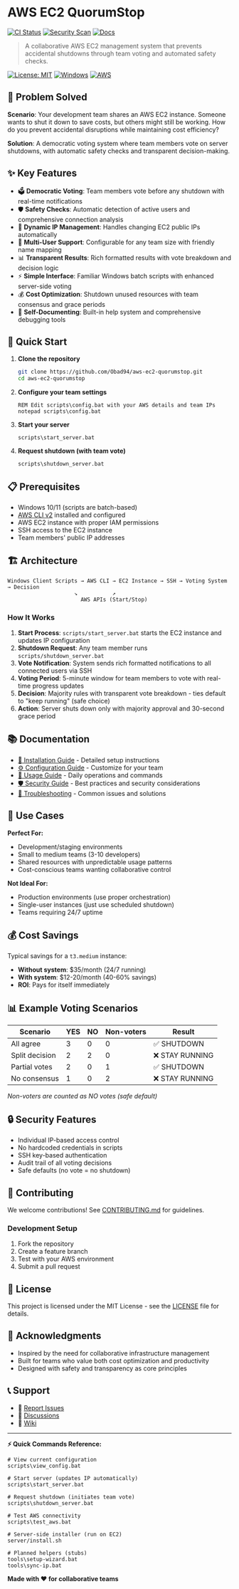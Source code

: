 # AWS EC2 QuorumStop

[//]: # (Status badges placeholder)
[![CI Status](https://img.shields.io/badge/CI-pending-lightgrey.svg)](../../actions)
[![Security Scan](https://img.shields.io/badge/Security-TBD-lightgrey.svg)](../../security)
[![Docs](https://img.shields.io/badge/Docs-Complete-brightgreen.svg)](docs/)

> A collaborative AWS EC2 management system that prevents accidental shutdowns through team voting and automated safety checks.

[![License: MIT](https://img.shields.io/badge/License-MIT-yellow.svg)](https://opensource.org/licenses/MIT)
[![Windows](https://img.shields.io/badge/Platform-Windows-blue.svg)](https://www.microsoft.com/windows)
[![AWS](https://img.shields.io/badge/Cloud-AWS-orange.svg)](https://aws.amazon.com/)

## 🎯 Problem Solved

**Scenario**: Your development team shares an AWS EC2 instance. Someone wants to shut it down to save costs, but others might still be working. How do you prevent accidental disruptions while maintaining cost efficiency?

**Solution**: A democratic voting system where team members vote on server shutdowns, with automatic safety checks and transparent decision-making.

## ✨ Key Features

- 🗳️ **Democratic Voting**: Team members vote before any shutdown with real-time notifications
- 🛡️ **Safety Checks**: Automatic detection of active users and comprehensive connection analysis
- 🔄 **Dynamic IP Management**: Handles changing EC2 public IPs automatically
- 👥 **Multi-User Support**: Configurable for any team size with friendly name mapping
- 📊 **Transparent Results**: Rich formatted results with vote breakdown and decision logic
- ⚡ **Simple Interface**: Familiar Windows batch scripts with enhanced server-side voting
- 💰 **Cost Optimization**: Shutdown unused resources with team consensus and grace periods
- 🔧 **Self-Documenting**: Built-in help system and comprehensive debugging tools

## 🚀 Quick Start

1. **Clone the repository**
   ```bash
   git clone https://github.com/Obad94/aws-ec2-quorumstop.git
   cd aws-ec2-quorumstop
   ```

2. **Configure your team settings**
   ```batch
   REM Edit scripts\config.bat with your AWS details and team IPs
   notepad scripts\config.bat
   ```

3. **Start your server**
   ```batch
   scripts\start_server.bat
   ```

4. **Request shutdown (with team vote)**
   ```batch
   scripts\shutdown_server.bat
   ```

## 📋 Prerequisites

- Windows 10/11 (scripts are batch-based)
- [AWS CLI v2](https://aws.amazon.com/cli/) installed and configured
- AWS EC2 instance with proper IAM permissions
- SSH access to the EC2 instance
- Team members' public IP addresses

## 🏗️ Architecture

```
Windows Client Scripts → AWS CLI → EC2 Instance → SSH → Voting System → Decision
                     ↘           ↗
                       AWS APIs (Start/Stop)
```

### How It Works

1. **Start Process**: `scripts/start_server.bat` starts the EC2 instance and updates IP configuration
2. **Shutdown Request**: Any team member runs `scripts/shutdown_server.bat`
3. **Vote Notification**: System sends rich formatted notifications to all connected users via SSH
4. **Voting Period**: 5-minute window for team members to vote with real-time progress updates
5. **Decision**: Majority rules with transparent vote breakdown - ties default to "keep running" (safe choice)
6. **Action**: Server shuts down only with majority approval and 30-second grace period

## 📚 Documentation

- [📖 Installation Guide](docs/INSTALLATION.md) - Detailed setup instructions
- [⚙️ Configuration Guide](docs/CONFIGURATION.md) - Customize for your team
- [🔧 Usage Guide](docs/USAGE.md) - Daily operations and commands
- [🛡️ Security Guide](docs/SECURITY.md) - Best practices and security considerations
- [🐛 Troubleshooting](docs/TROUBLESHOOTING.md) - Common issues and solutions

## 🎯 Use Cases

**Perfect For:**
- Development/staging environments
- Small to medium teams (3-10 developers)
- Shared resources with unpredictable usage patterns
- Cost-conscious teams wanting collaborative control

**Not Ideal For:**
- Production environments (use proper orchestration)
- Single-user instances (just use scheduled shutdown)
- Teams requiring 24/7 uptime

## 💰 Cost Savings

Typical savings for a `t3.medium` instance:
- **Without system**: $35/month (24/7 running)
- **With system**: $12-20/month (40-60% savings)
- **ROI**: Pays for itself immediately

## 📊 Example Voting Scenarios

| Scenario | YES | NO | Non-voters | Result |
|----------|-----|----|-----------| -------|
| All agree | 3 | 0 | 0 | ✅ SHUTDOWN |
| Split decision | 2 | 2 | 0 | ❌ STAY RUNNING |
| Partial votes | 2 | 0 | 1 | ✅ SHUTDOWN |
| No consensus | 1 | 0 | 2 | ❌ STAY RUNNING |

*Non-voters are counted as NO votes (safe default)*

## 🔒 Security Features

- Individual IP-based access control
- No hardcoded credentials in scripts
- SSH key-based authentication
- Audit trail of all voting decisions
- Safe defaults (no vote = no shutdown)

## 🤝 Contributing

We welcome contributions! See [CONTRIBUTING.md](CONTRIBUTING.md) for guidelines.

### Development Setup

1. Fork the repository
2. Create a feature branch
3. Test with your AWS environment
4. Submit a pull request

## 📝 License

This project is licensed under the MIT License - see the [LICENSE](LICENSE) file for details.

## 🙏 Acknowledgments

- Inspired by the need for collaborative infrastructure management
- Built for teams who value both cost optimization and productivity
- Designed with safety and transparency as core principles

## 📞 Support

- 🐛 [Report Issues](https://github.com/Obad94/aws-ec2-quorumstop/issues)
- 💬 [Discussions](https://github.com/Obad94/aws-ec2-quorumstop/discussions)
- 📖 [Wiki](https://github.com/Obad94/aws-ec2-quorumstop/wiki)

---

**⚡ Quick Commands Reference:**

```batch
# View current configuration
scripts\view_config.bat

# Start server (updates IP automatically)
scripts\start_server.bat

# Request shutdown (initiates team vote)
scripts\shutdown_server.bat

# Test AWS connectivity
scripts\test_aws.bat

# Server-side installer (run on EC2)
server/install.sh

# Planned helpers (stubs)
tools\setup-wizard.bat
tools\sync-ip.bat
```

**Made with ❤️ for collaborative teams**